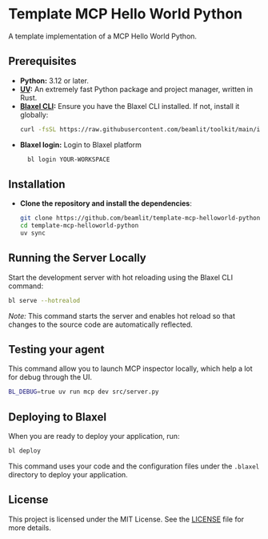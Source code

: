 # Template MCP Hello World Python

A template implementation of a MCP Hello World Python.

## Prerequisites

- **Python:** 3.12 or later.
- **[UV](https://github.com/astral-sh/uv):** An extremely fast Python package and project manager, written in Rust.
- **[Blaxel CLI](https://docs.blaxel.ai/Get-started):** Ensure you have the Blaxel CLI installed. If not, install it globally:
  ```bash
  curl -fsSL https://raw.githubusercontent.com/beamlit/toolkit/main/install.sh | BINDIR=$HOME/.local/bin sh
  ```
- **Blaxel login:** Login to Blaxel platform
  ```bash
    bl login YOUR-WORKSPACE
  ```

## Installation

- **Clone the repository and install the dependencies**:

  ```bash
  git clone https://github.com/beamlit/template-mcp-helloworld-python.git
  cd template-mcp-helloworld-python
  uv sync
  ```

## Running the Server Locally

Start the development server with hot reloading using the Blaxel CLI command:

```bash
bl serve --hotrealod
```

_Note:_ This command starts the server and enables hot reload so that changes to the source code are automatically reflected.

## Testing your agent

This command allow you to launch MCP inspector locally, which help a lot for debug through the UI.

```bash
BL_DEBUG=true uv run mcp dev src/server.py
```

## Deploying to Blaxel

When you are ready to deploy your application, run:

```bash
bl deploy
```

This command uses your code and the configuration files under the `.blaxel` directory to deploy your application.

## License

This project is licensed under the MIT License. See the [LICENSE](LICENSE) file for more details.
